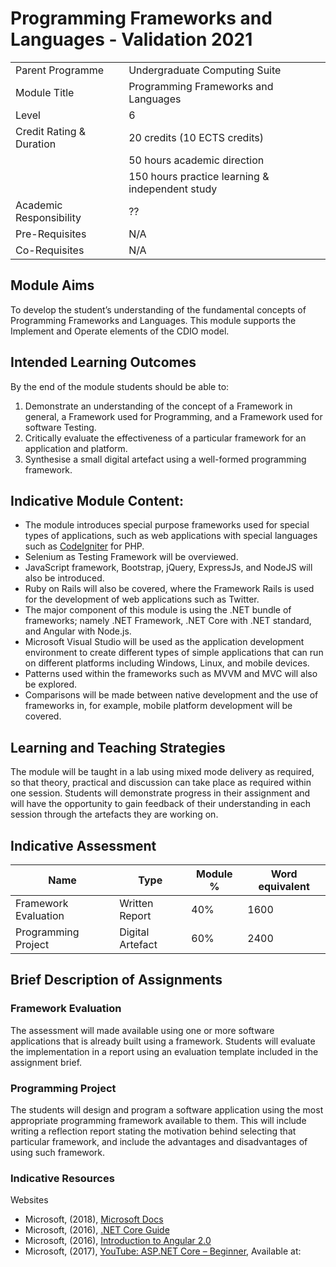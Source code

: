 Programming Frameworks and Languages - Validation 2021
====================================

| | |
|-|-|
| Parent Programme | Undergraduate Computing Suite |
| Module Title | Programming Frameworks and Languages |
|Level| 6| 
|Credit Rating & Duration | 20 credits (10 ECTS credits) |
|                          | 50 hours academic direction | 
|                          |150 hours practice learning & independent study |
| Academic Responsibility | ?? |
| Pre-Requisites |N/A|
| Co-Requisites |N/A|
 
## Module Aims
To develop the student’s understanding of the fundamental concepts of Programming Frameworks and Languages. 
This module supports the Implement and Operate elements of the CDIO model.
 
## Intended Learning Outcomes 
By the end of the module students should be able to:
1. Demonstrate an understanding of the concept of a Framework in general, a Framework used for Programming, and a Framework used for software Testing.
2. Critically evaluate the effectiveness of a particular framework for an application and platform.
3. Synthesise a small digital artefact using a well-formed programming framework.
 
## Indicative Module Content: 

* The module introduces special purpose frameworks used for special types of applications, such as web applications with special languages such as [CodeIgniter](https://codeigniter.com/) for PHP. 
* Selenium as Testing Framework will be overviewed. 
* JavaScript framework, Bootstrap, jQuery, ExpressJs, and NodeJS will also be introduced. 
* Ruby on Rails will also be covered, where the Framework Rails is used for the development of web applications such as Twitter.
* The major component of this module is using the .NET bundle of frameworks; namely .NET Framework, .NET Core with .NET standard, and Angular with Node.js. 
* Microsoft Visual Studio will be used as the application development environment to create different types of simple applications that can run on different platforms including Windows, Linux, and mobile devices. 
* Patterns used within the frameworks such as MVVM and MVC will also be explored. 
* Comparisons will be made between native development and the use of frameworks in, for example, mobile platform development will be covered.
 
## Learning and Teaching Strategies
The module will be taught in a lab using mixed mode delivery as required, so that theory, practical and discussion can take place as required within one session.
Students will demonstrate progress in their assignment and will have the opportunity to gain feedback of their understanding in each session through the artefacts they are working on. 

## Indicative Assessment 

| Name | Type | Module % | Word equivalent |
|-|-|-|-|
| Framework Evaluation | Written Report | 40% | 1600 |
| Programming Project | Digital Artefact | 60% | 2400 |

## Brief Description of Assignments

### Framework Evaluation
The assessment will made available using one or more software applications that is already built using a framework. 
Students will evaluate the implementation in a report using an evaluation template included in the assignment brief. 

### Programming Project
The students will design and program a software application using the most appropriate programming framework available to them. 
This will include writing a reflection report stating the motivation behind selecting that particular framework, and include the advantages and disadvantages of using such framework. 

### Indicative Resources 
Websites 
* Microsoft, (2018), [Microsoft Docs](https://docs.microsoft.com/en-us/)
* Microsoft, (2016), [.NET Core Guide](https://docs.microsoft.com/en-us/dotnet/core/)
* Microsoft, (2016), [Introduction to Angular 2.0](https://mva.microsoft.com/en-us/training-courses/introduction-toangular-2-0-16540?l=cdKMEZyfC_906218965)
* Microsoft, (2017), [YouTube: ASP.NET Core – Beginner](https://www.youtube.com/watch?v=xc3Gl4rnWV4&t=68s), Available at: 
